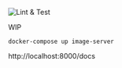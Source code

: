 ![Lint & Test](https://github.com/jamescurtin/duke/workflows/Lint%20&%20Test/badge.svg)

WIP


`docker-compose up image-server`

http://localhost:8000/docs
